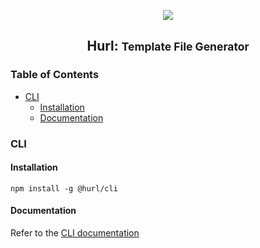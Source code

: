 <p align="center"><img src="https://raw.githubusercontent.com/hurl-org/hurl/main/static/logo-light.png"><p>

<h2 align="center">Hurl: <small>Template File Generator</small></h2>

### Table of Contents <!-- omit in toc -->

- [CLI](#cli)
  - [Installation](#installation)
  - [Documentation](#documentation)

### CLI

#### Installation

```shell
npm install -g @hurl/cli
```

#### Documentation

Refer to the [CLI documentation](https://github.com/hurl-org/hurl/tree/main/cli#readme)
